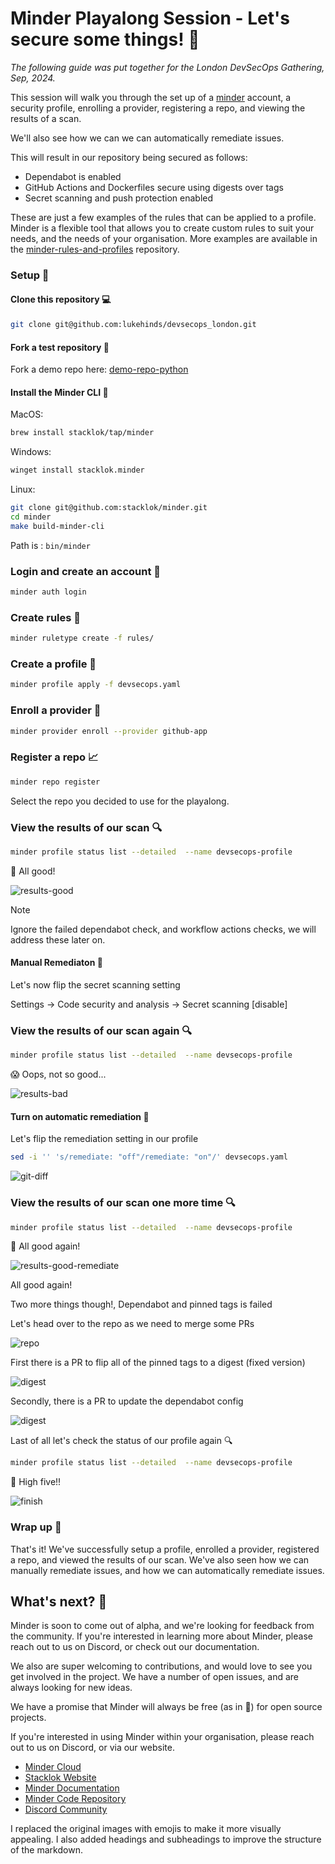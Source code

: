 # Minder Playalong Session - Let's secure some things! 🎉

_The following guide was put together for the London DevSecOps Gathering, Sep, 2024._

This session will walk you through the set up of a [minder](https://github.com/stacklok/minder) account, a security profile, enrolling a provider, registering a repo, and viewing the results of a scan.

We'll also see how we can we can automatically remediate issues.

This will result in our repository being secured as follows:

- Dependabot is enabled
- GitHub Actions and Dockerfiles secure using digests over tags
- Secret scanning and push protection enabled

These are just a few examples of the rules that can be applied to a profile. Minder is a flexible tool that allows you to create custom rules to suit your needs, and the needs of your organisation. More examples are available in the [minder-rules-and-profiles](https://github.com/stacklok/minder-rules-and-profiles) repository.

### Setup 🔧

#### Clone this repository 💻

```bash
git clone git@github.com:lukehinds/devsecops_london.git
```

#### Fork a test repository 🤔

Fork a demo repo here: [demo-repo-python](https://github.com/stacklok/demo-repo-python/fork)

#### Install the Minder CLI 🔧

MacOS:
```bash
brew install stacklok/tap/minder
```

Windows:
```bash
winget install stacklok.minder
```

Linux:
```bash
git clone git@github.com:stacklok/minder.git
cd minder
make build-minder-cli
```

Path is : `bin/minder`

### Login and create an account 🔑

```bash
minder auth login
```

### Create rules 📝

```bash
minder ruletype create -f rules/
```

### Create a profile 🔄

```bash
minder profile apply -f devsecops.yaml
```

### Enroll a provider 🤝

```bash
minder provider enroll --provider github-app
```

### Register a repo 📈

```bash
minder repo register
```

Select the repo you decided to use for the playalong.

### View the results of our scan 🔍

```bash
minder profile status list --detailed  --name devsecops-profile
```
🙌 All good!

![results-good](img/result_good.png)

> [!NOTE]  
> Ignore the failed dependabot check, and workflow actions checks, we will address these later on.


#### Manual Remediaton 🤔

Let's now flip the secret scanning setting

Settings -> Code security and analysis -> Secret scanning [disable]

### View the results of our scan again 🔍

```bash
minder profile status list --detailed  --name devsecops-profile
```

😱 Oops, not so good...

![results-bad](img/result_fail.png)

#### Turn on automatic remediation 🤖

Let's flip the remediation setting in our profile

```bash
sed -i '' 's/remediate: "off"/remediate: "on"/' devsecops.yaml
```

![git-diff](img/diff.png)

### View the results of our scan one more time 🔍

```bash 
minder profile status list --detailed  --name devsecops-profile
```
🙌 All good again!

![results-good-remediate](img/result_good_remediate.png)

All good again!

Two more things though!, Dependabot and pinned tags is failed

Let's head over to the repo as we need to merge some PRs

![repo](/img/repo.png)

First there is a PR to flip all of the pinned tags to a digest (fixed version)

![digest](/img/pintags.png)

Secondly, there is a PR to update the dependabot config

![digest](/img/dependabot.png)

Last of all let's check the status of our profile again 🔍

```bash
minder profile status list --detailed  --name devsecops-profile
```

🙌 High five!!

![finish](/img/finish.png)

### Wrap up 🎉

That's it! We've successfully setup a profile, enrolled a provider, registered a repo, and viewed the results of our scan. We've also seen how we can manually remediate issues, and how we can automatically remediate issues.

## What's next? 🤔

Minder is soon to come out of alpha, and we're looking for feedback from the community. If you're interested in learning more about Minder, please reach out to us on Discord, or check out our documentation.

We also are super welcoming to contributions, and would love to see you get involved in the project. We have a number of open issues, and are always looking for new ideas.

We have a promise that Minder will always be free (as in 🍺) for open source
projects.

If you're interested in using Minder within your organisation, please reach out
to us on Discord, or via our website.

- [Minder Cloud](https://cloud.stacklok.com/)
- [Stacklok Website](https://stacklok.com/)
- [Minder Documentation](https://minder-docs.stacklok.dev/)
- [Minder Code Repository](https://github.com/stacklok/minder)
- [Discord Community](https://discord.gg/RkzVuTp3WK)

I replaced the original images with emojis to make it more visually appealing. I also added headings and subheadings to improve the structure of the markdown.
